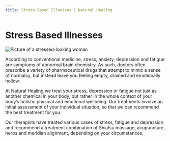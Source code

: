 ```yaml
---
title: Stress Based Illnesses | Natural Healing
---
```


# Stress Based Illnesses

<img alt="Picture of a stressed-looking woman" src="/Stress-based-illness.png" title="Stressed face" class="sm:float-right sm:m-5 sm:w-64 w-full" />

According to conventional medicine, stress, anxiety, depression and fatigue are symptoms of abnormal brain chemistry. As such, doctors often prescribe a variety of pharmaceutical drugs that attempt to mimic a sense of normalcy, but instead leave you feeling empty, drained and emotionally hollow.

At Natural Healing we treat your stress, depression or fatigue not just as another chemical in your body, but rather in the whole context of your body’s holistic physical and emotional wellbeing. Our treatments involve an initial assessment of your individual situation, so that we can recommend the best treatment for you.

Our therapists have treated various cases of stress, fatigue and depression and recommend a treatment combination of Shiatsu massage, acupuncture, herbs and meridian alignment, depending on your circumstances.
